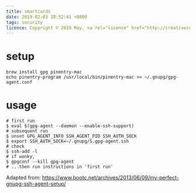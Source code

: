 ```yaml
---
title: smartcards
date: 2019-02-03 18:52:41 +0800
tags: security
licence: Copyright © 2019 Ray. <a rel="license" href="http://creativecommons.org/licenses/by/4.0/"><img alt="Creative Commons Attribution 4.0 International License" src="https://i.creativecommons.org/l/by/4.0/80x15.png" /></a>
---
```


# setup
```console
brew install gpg pinentry-mac
echo pinentry-program /usr/local/bin/pinentry-mac >> ~/.gnupg/gpg-agent.conf
```

# usage
```console
# first run
$ eval $(gpg-agent --daemon --enable-ssh-support)
# subsequent run
$ unset GPG_AGENT_INFO SSH_AGENT_PID SSH_AUTH_SOCK
$ export SSH_AUTH_SOCK=~/.gnupg/S.gpg-agent.ssh
# check
$ ssh-add -l
# if wonky,
$ gpgconf --kill gpg-agent
# ...then run instructions in 'first run'
```

Adapted from: <https://www.bootc.net/archives/2013/06/09/my-perfect-gnupg-ssh-agent-setup/>
